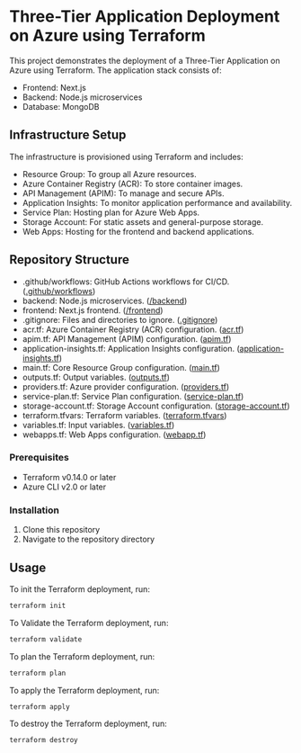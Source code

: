 # Three-Tier Application Deployment on Azure using Terraform

This project demonstrates the deployment of a Three-Tier Application on Azure using Terraform. The application stack consists of:

- Frontend: Next.js
- Backend: Node.js microservices
- Database: MongoDB

## Infrastructure Setup

The infrastructure is provisioned using Terraform and includes:

- Resource Group: To group all Azure resources.
- Azure Container Registry (ACR): To store container images.
- API Management (APIM): To manage and secure APIs.
- Application Insights: To monitor application performance and availability.
- Service Plan: Hosting plan for Azure Web Apps.
- Storage Account: For static assets and general-purpose storage.
- Web Apps: Hosting for the frontend and backend applications.

## Repository Structure

- .github/workflows: GitHub Actions workflows for CI/CD. ([.github/workflows](.github/workflows))
- backend: Node.js microservices. ([/backend](/backend))
- frontend: Next.js frontend. ([/frontend](/frontend))
- .gitignore: Files and directories to ignore. ([.gitignore](.gitignore))
- acr.tf: Azure Container Registry (ACR) configuration. ([acr.tf](acr.tf))
- apim.tf: API Management (APIM) configuration. ([apim.tf](apim.tf))
- application-insights.tf: Application Insights configuration. ([application-insights.tf](application-insights.tf))
- main.tf: Core Resource Group configuration. ([main.tf](main.tf))
- outputs.tf: Output variables. ([outputs.tf](outputs.tf))
- providers.tf: Azure provider configuration. ([providers.tf](providers.tf))
- service-plan.tf: Service Plan configuration. ([service-plan.tf](service-plan.tf))
- storage-account.tf: Storage Account configuration. ([storage-account.tf](storage-account.tf))
- terraform.tfvars: Terraform variables. ([terraform.tfvars](terraform.tfvars))
- variables.tf: Input variables. ([variables.tf](variables.tf))
- webapps.tf: Web Apps configuration. ([webapp.tf](webapps.tf))

### Prerequisites

- Terraform v0.14.0 or later
- Azure CLI v2.0 or later

### Installation

1. Clone this repository
2. Navigate to the repository directory

## Usage

To init the Terraform deployment, run:

```sh
terraform init
```

To Validate the Terraform deployment, run:

```sh
terraform validate
```

To plan the Terraform deployment, run:

```sh
terraform plan
```

To apply the Terraform deployment, run:

```sh
terraform apply
```

To destroy the Terraform deployment, run:

```sh
terraform destroy
```
